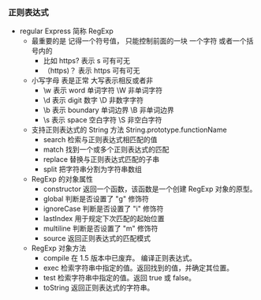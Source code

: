 ### 正则表达式 
- regular Express  简称 RegExp
	- 最重要的是 记得一个符号值， 只能控制前面的一块 一个字符 或者一个括号内的 
		- 比如 https? 表示 s 可有可无 
		- （https)？ 表示 https  可有可无
	- 小写字母 表是正常  大写表示相反或者非
		- \w 表示 word 		单词字符 \W 非单词字符
		- \d 表示 digit 		数字 \D 非数字字符
		- \b 表示 boundary 	单词边界  \B 非单词边界 
		- \s 表示 space  	空白字符  \S 非空白字符
	- 支持正则表达式的 String 方法 String.prototype.functionName
		- search  检索与正则表达式相匹配的值
		- match   找到一个或多个正则表达式的匹配
		- replace 替换与正则表达式匹配的子串
		- split	  把字符串分割为字符串数组
	- RegExp 的对象属性 
		- constructor	返回一个函数，该函数是一个创建 RegExp 对象的原型。
		- global		判断是否设置了 "g" 修饰符
		- ignoreCase	判断是否设置了 "i" 修饰符
		- lastIndex		用于规定下次匹配的起始位置
		- multiline		判断是否设置了 "m" 修饰符
		- source		返回正则表达式的匹配模式
	- RegExp 对象方法
		- compile	在 1.5 版本中已废弃。 编译正则表达式。
		- exec		检索字符串中指定的值。返回找到的值，并确定其位置。
		- test		检索字符串中指定的值。返回 true 或 false。
		- toString	返回正则表达式的字符串。